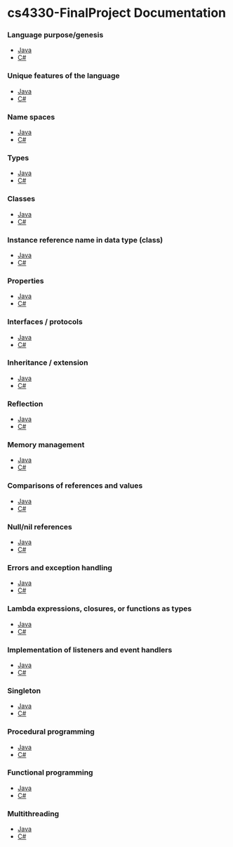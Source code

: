 # cs4330-FinalProject Documentation

### Language purpose/genesis
  - [Java]()
  - [C#]()

### Unique features of the language
  - [Java]()
  - [C#]()

### Name spaces
  - [Java]()
  - [C#]()

### Types
  - [Java]()
  - [C#]()

### Classes
  - [Java]()
  - [C#]()

### Instance reference name in data type (class)
  - [Java]()
  - [C#]()

### Properties
  - [Java]()
  - [C#]()

### Interfaces / protocols
  - [Java]()
  - [C#]()

### Inheritance / extension
  - [Java]()
  - [C#]()

### Reflection
  - [Java]()
  - [C#]()

### Memory management
  - [Java]()
  - [C#]()

### Comparisons of references and values
  - [Java]()
  - [C#]()

### Null/nil references
  - [Java]()
  - [C#]()

### Errors and exception handling
  - [Java]()
  - [C#]()

### Lambda expressions, closures, or functions as types
  - [Java]()
  - [C#]()

### Implementation of listeners and event handlers
  - [Java]()
  - [C#]()

### Singleton
  - [Java]()
  - [C#]()

### Procedural programming
  - [Java]()
  - [C#]()

### Functional programming
  - [Java]()
  - [C#]()

### Multithreading
  - [Java]()
  - [C#]()
